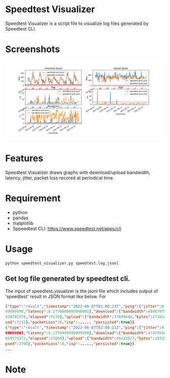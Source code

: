 # Speedtest Visualizer
Speedtest Visualizer is a script file to visualize log files generated by Speedtest CLI.


# Screenshots

<img src="https://github.com/jnyabe/speedtest_visualizer/blob/main/screenshots/speedtest.png">

# Features
Speedtest Visualizer draws graphs with download/upload bandwidth, latency, jitter, packet loss
recored at periodical time. 

# Requirement
- python
- pandas
- matplotlib
- Sppeedtest CLI: https://www.speedtest.net/apps/cli

# Usage

```
python speedtest_visualizer.py speedtest.log.jsonl
```

## Get log file generated by speedtest cli.

The input of speedtest_visualizer is the jsonl file which includes output of 'speedtest' result in JSON format like below.
For

```json
{"type":"result","timestamp":"2022-06-07T01:00:23Z","ping":{"jitter":0.301999999
99999999,"latency":6.2770000000000001},"download":{"bandwidth":48987875,"bytes":
439791978,"elapsed":9135},"upload":{"bandwidth":37849648,"bytes":273014304,"elap
sed":7235},"packetLoss":0,"isp":....., "persisted":true}}
{"type":"result","timestamp":"2022-06-07T02:00:23Z","ping":{"jitter":0.784000000
00000003,"latency":6.2759999999999998},"download":{"bandwidth":47479546,"bytes":
669575572,"elapsed":15004},"upload":{"bandwidth":49423077,"bytes":183255285,"ela
psed":3708},"packetLoss":0,"isp":.....,"persisted":true}}
...
```

# Note